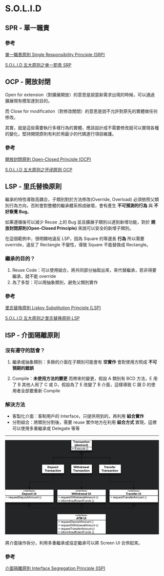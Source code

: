 # S.O.L.I.D

## SPR - 單一職責

<BaseIframe url-id="dyMVXej"></BaseIframe>

### 參考

[單一職責原則 Single Responsibility Principle (SRP)](https://medium.com/@f40507777/%E5%96%AE%E4%B8%80%E8%81%B7%E8%B2%AC%E5%8E%9F%E5%89%87-single-responsibility-principle-7b4eb03f1fff)

[S.O.L.I.D 五大原则之单一职责 SRP](https://www.javascriptc.com/3663.html)

## OCP - 開放封閉

Open for extension（對擴展開放）的意思是說當新需求出現的時候，可以通過擴展現有模型達到目的。

而 Close for modification（對修改關閉）的意思是說不允許對原先的實體做任何修改。

其實，就是這些需要執行多樣行為的實體，應該設計成不需要修改就可以實現各種的變化，堅持開閉原則有利於用最少的代碼進行項目維護。

<BaseIframe url-id="poyWRPj"></BaseIframe>

### 參考

[開放封閉原則 Open-Closed Principle (OCP)](https://medium.com/@f40507777/%E9%96%8B%E6%94%BE%E5%B0%81%E9%96%89%E5%8E%9F%E5%89%87-open-closed-principle-31d61f9d37a5)

[S.O.L.I.D 五大原则之开闭原则 OCP](https://www.javascriptc.com/3664.html)

## LSP - 里氏替換原則

繼承的特性導致高耦合，子類別對於方法修改(Override, Overload) 必須依照父類別行為方向，否則會對整體的繼承體系照成破壞，會有產生 **不可預測的行為** 與 **不好察覺 Bug**。

如果遵循後可以減少 Reuse 上的 Bug 並且擴展子類別以達到新增功能，對於 **開放封閉原則(Open-Closed Principle)** 來說可以安全的新增子類別。

<BaseIframe url-id="vYGdVzE"></BaseIframe>

在這個範例中，很明顯地違反 LSP，因為 Square 的等邊長 **行為** 所以需要 override，違反了 Rectangle 不變性，導致 Square 不能替換成 Rectangle。

### 繼承的目的？

1. Reuse Code：可以使用組合，將共同部分抽取出來，來代替繼承，若非得要繼承，就不能 override
1. 為了多型：可以用抽象類別，避免父類別實作

### 參考

[里氏替換原則 Liskov Substitution Principle (LSP)](https://medium.com/@f40507777/%E9%87%8C%E6%B0%8F%E6%9B%BF%E6%8F%9B%E5%8E%9F%E5%89%87-liskov-substitution-principle-adc1650ada53)

[S.O.L.I.D 五大原则之里氏替换原则 LSP](https://www.javascriptc.com/3665.html)

## ISP - 介面隔離原則

### 沒有遵守的話會？

1. 繼承或抽象類別：多餘的介面在子類別可能會有 **空實作** 會對使用方照成 **不可預期的錯誤**

1. Compile：**未使用方法的變更** 而帶來的變更，假設 A 類別有 BCD 方法，E 用了 B 其他人用了 C 或 D，假設為了 E 改變了 B 介面，這樣導致 C 跟 D 的使用者全部要重新 Compile

### 解決方法

- 客製化介面：客制用戶的 Interface，只提供用到的，再利用 **組合實作**
- 分割組合：將類別分割後，需要 reuse 實作地方在利用 **組合方式** 實現，這裡可以使用多重繼承或 Delegate 等等

---

![isp](./images/isp.png)

<p class="text-center">
將介面操作拆分，利用多重繼承或協定繼承可以將 Screen UI 合併起來。
<p>

<BaseIframe url-id="wvGyOPm"></BaseIframe>

### 參考

[介面隔離原則 Interface Segregation Principle (ISP)](https://medium.com/@f40507777/%E4%BB%8B%E9%9D%A2%E9%9A%94%E9%9B%A2%E5%8E%9F%E5%89%87-interface-segregation-principle-isp-6854c5b3b42c)

